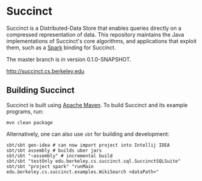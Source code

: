 Succinct
========

Succinct is a Distributed-Data Store that enables queries directly on a
compressed representation of data. This repository maintains the Java
implementations of Succinct's core algorithms, and applications that exploit
them, such as a [Spark](http://spark.apache.org/) binding for Succinct.

The master branch is in version 0.1.0-SNAPSHOT.

<http://succinct.cs.berkeley.edu>

## Building Succinct

Succinct is built using [Apache Maven](http://maven.apache.org/).
To build Succinct and its example programs, run:

    mvn clean package

Alternatively, one can also use `sbt` for building and development:

    sbt/sbt gen-idea # can now import project into Intellij IDEA
    sbt/sbt assembly # builds uber jars
    sbt/sbt "~assembly" # incremental build
    sbt/sbt "testOnly edu.berkeley.cs.succinct.sql.SuccinctSQLSuite"
    sbt/sbt "project spark" "runMain edu.berkeley.cs.succinct.examples.WikiSearch <dataPath>"
